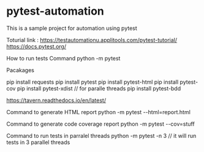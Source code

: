 # pytest-automation
This is a sample project for automation using pytest

Toturial link : https://testautomationu.applitools.com/pytest-tutorial/
https://docs.pytest.org/

How to run tests
Command
python -m pytest

Pacakages 

pip install requests
pip install pytest
pip install pytest-html
pip install pytest-cov
pip install pytest-xdist // for paralle threads
pip install pytest-bdd

https://tavern.readthedocs.io/en/latest/

Command to generate HTML report
 python -m pytest --html=report.html

Command to generate code coverage report
python -m pytest --cov=stuff

Command to run tests in parralel threads
python -m pytest -n 3 // it will run tests in 3 parallel threads
